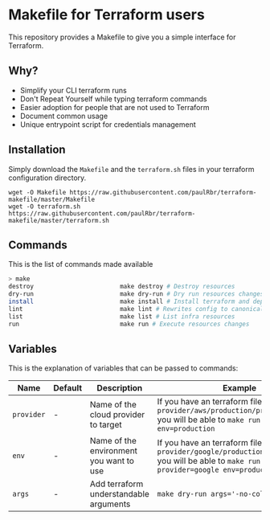 # Makefile for Terraform users

This repository provides a Makefile to give you a simple interface for Terraform.

## Why?

- Simplify your CLI terraform runs
- Don't Repeat Yourself while typing terraform commands
- Easier adoption for people that are not used to Terraform
- Document common usage
- Unique entrypoint script for credentials management

## Installation

Simply download the `Makefile` and the `terraform.sh` files in your terraform configuration directory.

    wget -O Makefile https://raw.githubusercontent.com/paulRbr/terraform-makefile/master/Makefile
    wget -O terraform.sh https://raw.githubusercontent.com/paulRbr/terraform-makefile/master/terraform.sh

## Commands

This is the list of commands made available

~~~bash
> make
destroy                        make destroy # Destroy resources
dry-run                        make dry-run # Dry run resources changes
install                        make install # Install terraform and dependencies
lint                           make lint # Rewrites config to canonical format
list                           make list # List infra resources
run                            make run # Execute resources changes
~~~

## Variables

This is the explanation of variables that can be passed to commands:


| Name      | Default | Description | Example |
| --------- | ------- | ----------- | ------- |
| `provider`| -       | Name of the cloud provider to target | If you have an terraform file in `provider/aws/production/production.tf` you will be able to `make run provider=aws env=production`  |
| `env`     | -       | Name of the environment you want to use | If you have an terraform file in `provider/google/production/production.tf` you will be able to `make run provider=google env=production` |
| `args`    | -       | Add terraform understandable arguments | `make dry-run args='-no-color'` |
